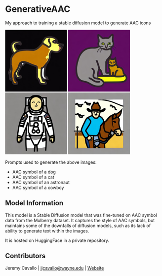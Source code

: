 # GenerativeAAC

My approach to training a stable diffusion model to generate AAC icons


<img src="images/dog.png" height="200" width="200"></img>
<img src="images/cat.png" height="200" width="200"></img>
<img src="images/astronaut.png" height="200" width="200"></img>
<img src="images/cowboy.png" height="200" width="200"></img>

Prompts used to generate the above images:
* AAC symbol of a dog
* AAC symbol of a cat
* AAC symbol of an astronaut
* AAC symbol of a cowboy

## Model Information
This model is a Stable Diffusion model that was fine-tuned on AAC symbol data from the Mulberry dataset. It captures the style of AAC symbols, but maintains some of the downfalls of diffusion models, such as its lack of ability to generate text within the images.

It is hosted on HuggingFace in a private repository.

## Contributors

Jeremy Cavallo | jjcavallo@wayne.edu | [Website](https://www.jeremycavallo.com)
